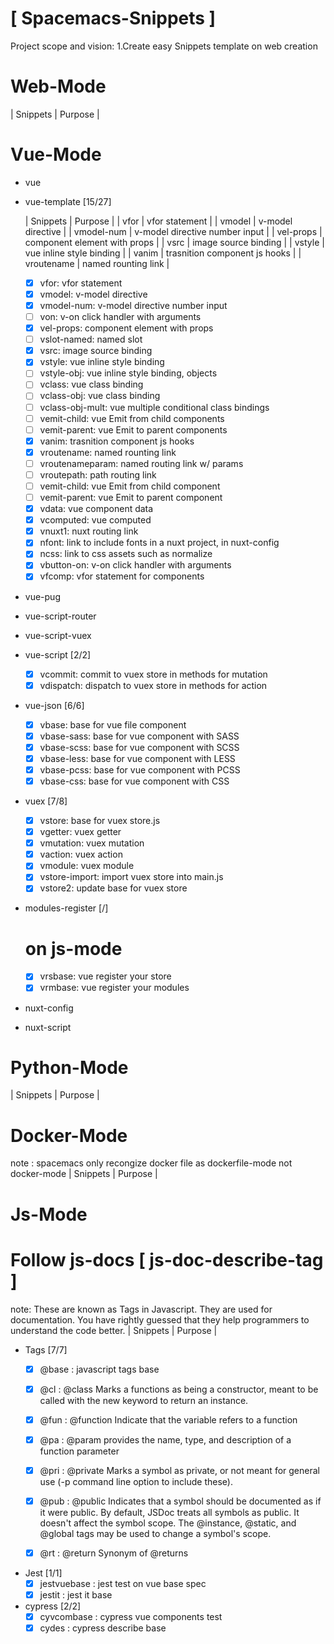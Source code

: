 # [ Spacemacs-Snippets ]


Project scope and vision:
1.Create easy Snippets template on web creation


# Web-Mode
  | Snippets | Purpose |

# Vue-Mode
* vue
* vue-template [15/27]

  | Snippets   | Purpose                        |
  | vfor       | vfor statement                 |
  | vmodel     | v-model directive              |
  | vmodel-num | v-model directive number input |
  | vel-props  | component element with props   |
  | vsrc       | image source binding           |
  | vstyle     | vue inline style binding       |
  | vanim      | trasnition component js hooks  |
  | vroutename | named rounting link            |

  - [X] vfor: vfor statement
  - [X] vmodel: v-model directive
  - [X] vmodel-num: v-model directive number input
  - [ ] von: v-on click handler with arguments
  - [X] vel-props: component element with props
  - [ ] vslot-named: named slot
  - [X] vsrc: image source binding
  - [X] vstyle: vue inline style binding
  - [ ] vstyle-obj: vue inline style binding, objects
  - [ ] vclass: vue class binding
  - [ ] vclass-obj: vue class binding
  - [ ] vclass-obj-mult: vue multiple conditional class bindings
  - [ ] vemit-child: vue Emit from child components
  - [ ] vemit-parent: vue Emit to parent components
  - [X] vanim: trasnition component js hooks
  - [X] vroutename: named rounting link
  - [ ] vroutenameparam: named routing link w/ params
  - [ ] vroutepath: path routing link
  - [ ] vemit-child: vue Emit from child component
  - [ ] vemit-parent: vue Emit to parent component
  - [X] vdata: vue component data
  - [X] vcomputed: vue computed
  - [X] vnuxt1: nuxt routing link
  - [X] nfont: link to include fonts in a nuxt project, in nuxt-config
  - [X] ncss: link to css assets such as normalize
  - [X] vbutton-on: v-on click handler with arguments
  - [X] vfcomp: vfor statement for components

* vue-pug
* vue-script-router
* vue-script-vuex
* vue-script [2/2]
  - [X] vcommit: commit to vuex store in methods for mutation
  - [X] vdispatch: dispatch to vuex store in methods for action
* vue-json [6/6]
  - [X] vbase: base for vue file component
  - [X] vbase-sass: base for vue component with SASS
  - [X] vbase-scss: base for vue component with SCSS
  - [X] vbase-less: base for vue component with LESS
  - [X] vbase-pcss: base for vue component with PCSS
  - [X] vbase-css: base for vue component with CSS
* vuex [7/8]
  - [X] vstore: base for vuex store.js
  - [X] vgetter: vuex getter
  - [X] vmutation: vuex mutation
  - [X] vaction: vuex action
  - [X] vmodule: vuex module
  - [X] vstore-import: import vuex store into main.js
  - [X] vstore2: update base for vuex store

* modules-register [/]
  # on js-mode
  - [X] vrsbase: vue register your store
  - [X] vrmbase: vue register your modules

* nuxt-config
* nuxt-script

# Python-Mode
  | Snippets | Purpose |

# Docker-Mode
note : spacemacs only recongize docker file as dockerfile-mode not docker-mode
  | Snippets | Purpose |

# Js-Mode
# Follow js-docs [ js-doc-describe-tag ]
note: These are known as Tags in Javascript. They are used for documentation. You have rightly guessed that they help programmers to understand the code better.
  | Snippets | Purpose |

* Tags [7/7]
  - [X] @base : javascript tags base
  - [X] @cl : @class Marks a functions as being a constructor, meant to be called with the
              new keyword to return an instance.
  - [X] @fun : @function Indicate that the variable refers to a function
  - [X] @pa : @param provides the name, type, and description of a function parameter
  - [X] @pri : @private Marks a symbol as private, or not meant for general use (-p command line option to include these).
  - [X] @pub : @public Indicates that a symbol should be documented as if it were public. By default, JSDoc treats all symbols as public. It doesn't affect the symbol scope. The @instance, @static, and @global tags may be used to change a symbol's scope.
  - [X] @rt : @return Synonym of @returns


* Jest [1/1]
  - [X] jestvuebase : jest test on vue base spec
  - [X] jestit : jest it base

* cypress [2/2]
  - [X] cyvcombase : cypress vue components test
  - [X] cydes : cypress describe base
